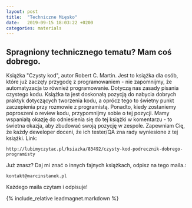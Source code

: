 ```yaml
---
layout: post
title:  "Techniczne Mięsko"
date:   2019-09-15 18:03:22 +0200
categories: materials
---
```


## Spragniony technicznego tematu? Mam coś dobrego.

Książka "Czysty kod", autor Robert C. Martin. Jest to książka dla osób, które już zaczęły przygodę z programowaniem - nie zapomnijmy, że automatyzacja to również programowanie. Dotyczą nas zasady pisania czystego kodu. Książka ta jest doskonałą pozycją do nabycia dobrych praktyk dotyczących tworzenia kodu, a oprócz tego to świetny punkt zaczepienia przy rozmowie z programistą. Ponadto, kiedy zostaniemy poproszeni o review kodu, przypomnijmy sobie o tej pozycji. Mamy wspaniałą okazję do odniesienia się do tej książki w komentarzu - to świetna okazja, aby zbudować swoją pozycję w zespole. Zapewniam Cię, że każdy deweloper doceni, że ich tester/QA zna rady wyniesione z tej książki.
Link:

    http://lubimyczytac.pl/ksiazka/83492/czysty-kod-podrecznik-dobrego-programisty

Już znasz? Daj mi znać o innych fajnych książkach, odpisz na tego maila.:

    kontakt@marcinstanek.pl

Każdego maila czytam i odpisuje!

{% include_relative leadmagnet.markdown %}
